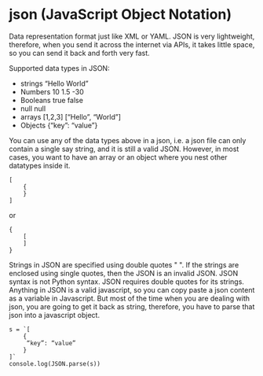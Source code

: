 # json (JavaScript Object Notation)

Data representation format just like XML or YAML. JSON is very lightweight, therefore, when you send it across the internet via APIs, it takes little space, so you can send it back and forth very fast.

Supported data types in JSON:
* strings “Hello World”
* Numbers 10 1.5 -30
* Booleans true false
* null null
* arrays [1,2,3] [“Hello”, “World”]
* Objects {“key”: “value”}

You can use any of the data types above in a json, i.e. a json file can only contain a single say string, and it is still a valid JSON. However, in most cases, you want to have an array or an object where you nest other datatypes inside it.
```
[
	{
	}
]
```
or
```
{
	[
	]
}
```
Strings in JSON are specified using double quotes " ". If the strings are enclosed using single quotes, then the JSON is an invalid JSON. JSON syntax is not Python syntax. JSON requires double quotes for its strings. Anything in JSON is a valid javascript, so you can copy paste a json content as a variable in Javascript. But most of the time when you are dealing with json, you are going to get it back as string, therefore, you have to parse that json into a javascript object.
```
s = `[
	{
	 “key”: “value”
	}
]`
console.log(JSON.parse(s))
```
